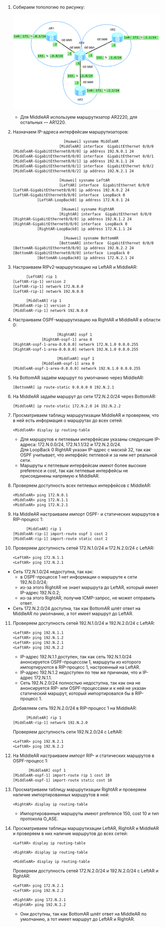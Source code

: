 1. Собираем топологию по рисунку:

   ![Lab_08_4.png](Lab_08_4.png)

   - Для MiddleAR используем маршрутизатор AR2220, для остальных — AR1220.

2. Назначаем IP-адреса интерфейсам маршрутизаторов:

   ```
                          [Huawei] sysname MiddleAR
                        [MiddleAR] interface  GigabitEthernet 0/0/0
   [MiddleAR-GigabitEthernet0/0/0] ip address 192.N.0.1 24
   [MiddleAR-GigabitEthernet0/0/0] interface  GigabitEthernet 0/0/1
   [MiddleAR-GigabitEthernet0/0/1] ip address 192.N.1.1 24
   [MiddleAR-GigabitEthernet0/0/1] interface  GigabitEthernet 0/0/2
   [MiddleAR-GigabitEthernet0/0/2] ip address 192.N.2.1 24
   ```

   ```
                        [Huawei] sysname LeftAR
                        [LeftAR] interface  GigabitEthernet 0/0/0
   [LeftAR-GigabitEthernet0/0/0] ip address 192.N.0.2 24
   [LeftAR-GigabitEthernet0/0/0] interface  LoopBack 0
              [LeftAR-LoopBack0] ip address 172.N.0.1 24
   ```

   ```
                         [Huawei] sysname RightAR
                        [RightAR] interface  GigabitEthernet 0/0/0
   [RightAR-GigabitEthernet0/0/0] ip address 192.N.1.2 24
   [RightAR-GigabitEthernet0/0/0] interface  LoopBack 0
              [RightAR-LoopBack0] ip address 172.N.1.1 24
   ```

   ```
                          [Huawei] sysname BottomAR
                        [BottomAR] interface  GigabitEthernet 0/0/0
   [BottomAR-GigabitEthernet0/0/0] ip address 192.N.2.2 24
   [BottomAR-GigabitEthernet0/0/0] interface  LoopBack 0
              [BottomAR-LoopBack0] ip address 172.N.2.1 24
   ```

3. Настраиваем RIPv2-маршрутизацию на LeftAR и MiddleAR:

   ```
         [LeftAR] rip 1
   [LeftAR-rip-1] version 2
   [LeftAR-rip-1] network 172.N.0.0
   [LeftAR-rip-1] network 192.N.0.0
   ```

   ```
         [MiddleAR] rip 1
   [MiddleAR-rip-1] version 2
   [MiddleAR-rip-1] network 192.N.0.0
   ```

4. Настраиваем OSPF-маршрутизацию на RightAR и MiddleAR в области 0:

   ```
                       [RightAR] ospf 1
                [RightAR-ospf-1] area 0
   [RightAR-ospf-1-area-0.0.0.0] network 172.N.1.0 0.0.0.255
   [RightAR-ospf-1-area-0.0.0.0] network 192.N.1.0 0.0.0.255
   ```

   ```
                       [MiddleAR] ospf 1
                [MiddleAR-ospf-1] area 0
   [MiddleAR-ospf-1-area-0.0.0.0] network 192.N.1.0 0.0.0.255
   ```

5. На BottomAR задаём маршрут по умолчанию через MiddleAR:

   ```
   [BottomAR] ip route-static 0.0.0.0 0 192.N.2.1
   ```

6. На MiddleAR задаём маршрут до сети 172.N.2.0/24 через BottomAR:

   ```
   [MiddleAR] ip route-static 172.N.2.0 24 192.N.2.2
   ```

7. Просматриваем таблицу маршрутизации MiddleAR и проверяем, что в ней есть информация о маршрутах до всех сетей:

   ```
   <MiddleAR> display ip routing-table
   ```

   - Для маршрутов к петлевым интерфейсам указаны следующие IP-адреса: 172.N.0.0/24, 172.N.1.1/32 и 172.N.2.0/24.  
     Для LoopBack 0 RightAR указан IP-адрес с маской 32, так как OSPF учитывает, что интерфейс петлевой и за ним нет реальной сети.
   - Маршруты к петлевым интерфейсам имеют более высокие preference и cost, так как петлевые интерфейсы не присоединены напрямую к MiddleAR.

8. Проверяем доступность всех петлевых интерфейсов с MiddleAR:

   ```
   <MiddleAR> ping 172.N.0.1
   <MiddleAR> ping 172.N.1.1
   <MiddleAR> ping 172.N.2.1
   ```

9. На MiddleAR настраиваем импорт OSPF- и статических маршрутов в RIP-процесс 1:

   ```
         [MiddleAR] rip 1
   [MiddleAR-rip-1] import-route ospf 1 cost 2
   [MiddleAR-rip-1] import-route static cost 2
   ```

10. Проверяем доступность сетей 172.N.1.0/24 и 172.N.2.0/24 с LeftAR:

    ```
    <LeftAR> ping 172.N.1.1
    <LeftAR> ping 172.N.2.1
    ```

   - Сеть 172.N.1.0/24 недоступна, так как:
     - в OSPF-процессе 1 нет информации о маршруте к сети 192.N.0.0/24;
     - из-за этого RightAR не знает маршрута до LeftAR, который имеет IP-адрес 192.N.0.2;
     - из-за этого RightAR, получив ICMP-запрос, не может отправить ответ.
   - Сеть 172.N.2.0/24 доступна, так как BottomAR шлёт ответ на MiddleAR по умолчанию, а тот имеет маршрут до LeftAR.

11. Проверяем доступность сетей 192.N.1.0/24 и 192.N.2.0/24 с LeftAR:

    ```
    <LeftAR> ping 192.N.1.1
    <LeftAR> ping 192.N.1.2
    <LeftAR> ping 192.N.2.1
    <LeftAR> ping 192.N.2.2
    ```

    - IP-адрес 192.N.1.1 доступен, так как сеть 192.N.1.0/24 анонсируется OSPF-процессом 1, маршруты из которого импортируются в RIP-процесс 1, настроенный на LeftAR.
    - IP-адрес 192.N.1.2 недоступен по тем же причинам, что и IP-адрес 172.N.1.1.
    - Сеть 192.N.2.0/24 полностью недоступна, так как она не анонсируется RIP- или OSPF-процессами и к ней не указан статический маршрут, который импортировался бы в RIP-процесс 1.

    Добавляем сеть 192.N.2.0/24 в RIP-процесс 1 на MiddleAR:

    ```
          [MiddleAR] rip 1
    [MiddleAR-rip-1] network 192.N.2.0
    ```

    Проверяем доступность сети 192.N.2.0/24 с LeftAR:

    ```
    <LeftAR> ping 192.N.2.1
    <LeftAR> ping 192.N.2.2
    ```

12. На MiddleAR настраиваем импорт RIP- и статических маршрутов в OSPF-процесс 1:

    ```
           [MiddleAR] ospf 1
    [MiddleAR-ospf-1] import-route rip 1 cost 10
    [MiddleAR-ospf-1] import-route static cost 10
    ```

13. Просматриваем таблицу маршрутизации RightAR и проверяем наличие импортированных маршрутов в ней:

    ```
    <RightAR> display ip routing-table
    ```

    - Импортированные маршруты имеют preference 150, cost 10 и тип протокола O_ASE.

14. Просматриваем таблицы маршрутизации LeftAR, RightAR и MiddleAR и проверяем в них наличие маршрутов до всех сетей:

    ```
    <LeftAR> display ip routing-table
    ```

    ```
    <RightAR> display ip routing-table
    ```

    ```
    <MiddleAR> display ip routing-table
    ```

    Проверяем доступность сетей 172.N.2.0/24 и 192.N.2.0/24 с LeftAR и RightAR:

    ```
    <LeftAR> ping 172.N.2.1
    <LeftAR> ping 192.N.2.2
    ```

    ```
    <RightAR> ping 172.N.2.1
    <RightAR> ping 192.N.2.2
    ```

    - Они доступны, так как BottomAR шлёт ответ на MiddleAR по умолчанию, а тот имеет маршрут до LeftAR и RightAR.
